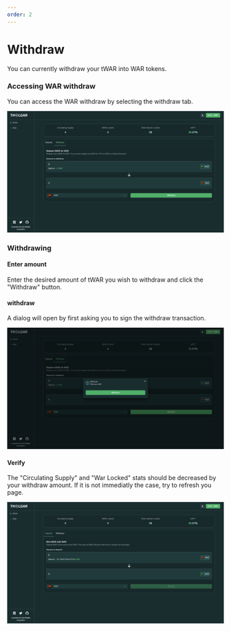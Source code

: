 ```yaml
---
order: 2
---
```


# Withdraw

You can currently withdraw your tWAR into WAR tokens.

### Accessing WAR withdraw

You can access the WAR withdraw by selecting the withdraw tab.

![](../assets/WarWithdraw.png)

### Withdrawing

#### Enter amount

Enter the desired amount of tWAR you wish to withdraw and click the "Withdraw" button.

#### withdraw

A dialog will open by first asking you to sign the withdraw transaction.

![](../assets/WarWithdraw-Withdraw.png)

#### Verify

The "Circulating Supply" and "War Locked" stats should be decreased by your withdraw amount. If it is not immediatly the case, try to refresh you page.

![](../assets/WarWithdraw-Withdrawn.png)